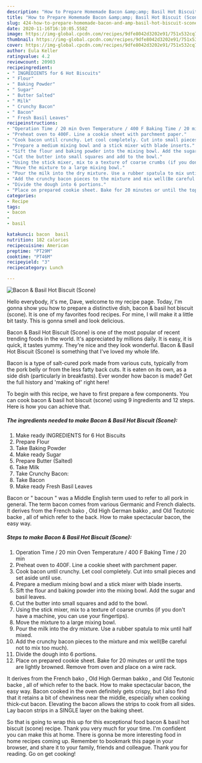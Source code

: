 ```yaml
---
description: "How to Prepare Homemade Bacon &amp;amp; Basil Hot Biscuit (Scone)"
title: "How to Prepare Homemade Bacon &amp;amp; Basil Hot Biscuit (Scone)"
slug: 424-how-to-prepare-homemade-bacon-and-amp-basil-hot-biscuit-scone
date: 2020-11-16T16:10:05.558Z
image: https://img-global.cpcdn.com/recipes/9dfe8042d3202e91/751x532cq70/bacon-basil-hot-biscuit-scone-recipe-main-photo.jpg
thumbnail: https://img-global.cpcdn.com/recipes/9dfe8042d3202e91/751x532cq70/bacon-basil-hot-biscuit-scone-recipe-main-photo.jpg
cover: https://img-global.cpcdn.com/recipes/9dfe8042d3202e91/751x532cq70/bacon-basil-hot-biscuit-scone-recipe-main-photo.jpg
author: Eula Keller
ratingvalue: 4.2
reviewcount: 20903
recipeingredient:
- " INGREDIENTS for 6 Hot Biscuits"
- " Flour"
- " Baking Powder"
- " Sugar"
- " Butter Salted"
- " Milk"
- " Crunchy Bacon"
- " Bacon"
- " Fresh Basil Leaves"
recipeinstructions:
- "Operation Time / 20 min Oven Temperature / 400 F Baking Time / 20 min"
- "Preheat oven to 400F. Line a cookie sheet with parchment paper."
- "Cook bacon until crunchy. Let cool completely. Cut into small pieces and set aside until use."
- "Prepare a medium mixing bowl and a stick mixer with blade inserts."
- "Sift the flour and baking powder into the mixing bowl. Add the sugar and basil leaves."
- "Cut the butter into small squares and add to the bowl."
- "Using the stick mixer, mix to a texture of coarse crumbs (if you don&#39;t have a machine, you can use your fingertips)."
- "Move the mixture to a large mixing bowl."
- "Pour the milk into the dry mixture. Use a rubber spatula to mix until half mixed."
- "Add the crunchy bacon pieces to the mixture and mix well(Be careful not to mix too much)."
- "Divide the dough into 6 portions."
- "Place on prepared cookie sheet. Bake for 20 minutes or until the tops are lightly browned. Remove from oven and place on a wire rack."
categories:
- Recipe
tags:
- bacon
- 
- basil

katakunci: bacon  basil 
nutrition: 182 calories
recipecuisine: American
preptime: "PT29M"
cooktime: "PT46M"
recipeyield: "3"
recipecategory: Lunch

---
```



![Bacon &amp; Basil Hot Biscuit (Scone)](https://img-global.cpcdn.com/recipes/9dfe8042d3202e91/751x532cq70/bacon-basil-hot-biscuit-scone-recipe-main-photo.jpg)

Hello everybody, it's me, Dave, welcome to my recipe page. Today, I'm gonna show you how to prepare a distinctive dish, bacon &amp; basil hot biscuit (scone). It is one of my favorites food recipes. For mine, I will make it a little bit tasty. This is gonna smell and look delicious.

Bacon &amp; Basil Hot Biscuit (Scone) is one of the most popular of recent trending foods in the world. It's appreciated by millions daily. It is easy, it is quick, it tastes yummy. They're nice and they look wonderful. Bacon &amp; Basil Hot Biscuit (Scone) is something that I've loved my whole life.

Bacon is a type of salt-cured pork made from various cuts, typically from the pork belly or from the less fatty back cuts. It is eaten on its own, as a side dish (particularly in breakfasts). Ever wonder how bacon is made? Get the full history and &#39;making of&#39; right here!


To begin with this recipe, we have to first prepare a few components. You can cook bacon &amp; basil hot biscuit (scone) using 9 ingredients and 12 steps. Here is how you can achieve that.

<!--inarticleads1-->

##### The ingredients needed to make Bacon &amp; Basil Hot Biscuit (Scone):

1. Make ready  INGREDIENTS for 6 Hot Biscuits
1. Prepare  Flour
1. Take  Baking Powder
1. Make ready  Sugar
1. Prepare  Butter (Salted)
1. Take  Milk
1. Take  Crunchy Bacon:
1. Take  Bacon
1. Make ready  Fresh Basil Leaves


Bacon or &#34; bacoun &#34; was a Middle English term used to refer to all pork in general. The term bacon comes from various Germanic and French dialects. It derives from the French bako , Old High German bakko , and Old Teutonic backe , all of which refer to the back. How to make spectacular bacon, the easy way. 

<!--inarticleads2-->

##### Steps to make Bacon &amp; Basil Hot Biscuit (Scone):

1. Operation Time / 20 min Oven Temperature / 400 F Baking Time / 20 min
1. Preheat oven to 400F. Line a cookie sheet with parchment paper.
1. Cook bacon until crunchy. Let cool completely. Cut into small pieces and set aside until use.
1. Prepare a medium mixing bowl and a stick mixer with blade inserts.
1. Sift the flour and baking powder into the mixing bowl. Add the sugar and basil leaves.
1. Cut the butter into small squares and add to the bowl.
1. Using the stick mixer, mix to a texture of coarse crumbs (if you don&#39;t have a machine, you can use your fingertips).
1. Move the mixture to a large mixing bowl.
1. Pour the milk into the dry mixture. Use a rubber spatula to mix until half mixed.
1. Add the crunchy bacon pieces to the mixture and mix well(Be careful not to mix too much).
1. Divide the dough into 6 portions.
1. Place on prepared cookie sheet. Bake for 20 minutes or until the tops are lightly browned. Remove from oven and place on a wire rack.


It derives from the French bako , Old High German bakko , and Old Teutonic backe , all of which refer to the back. How to make spectacular bacon, the easy way. Bacon cooked in the oven definitely gets crispy, but I also find that it retains a bit of chewiness near the middle, especially when cooking thick-cut bacon. Elevating the bacon allows the strips to cook from all sides. Lay bacon strips in a SINGLE layer on the baking sheet. 

So that is going to wrap this up for this exceptional food bacon &amp; basil hot biscuit (scone) recipe. Thank you very much for your time. I'm confident you can make this at home. There is gonna be more interesting food in home recipes coming up. Remember to bookmark this page in your browser, and share it to your family, friends and colleague. Thank you for reading. Go on get cooking!
